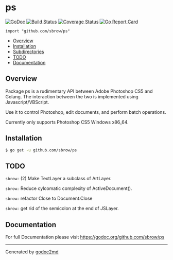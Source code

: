# ps
[![GoDoc](https://godoc.org/github.com/sbrow/ps?status.svg)](https://godoc.org/github.com/sbrow/ps) [![Build Status](https://travis-ci.org/sbrow/ps.svg?branch=master)](https://travis-ci.org/sbrow/ps) [![Coverage Status](https://coveralls.io/repos/github/sbrow/ps/badge.svg?branch=master)](https://coveralls.io/github/sbrow/ps?branch=master) [![Go Report Card](https://goreportcard.com/badge/github.com/sbrow/ps)](https://goreportcard.com/report/github.com/sbrow/ps)

`import "github.com/sbrow/ps"`

* [Overview](#pkg-overview)
* [Installation](pkg-installation)
* [Subdirectories](#pkg-subdirectories)
* [TODO](#pkg-note-TODO)
* [Documentation](#pkg-doc)

## <a name="pkg-overview">Overview</a>
Package ps is a rudimentary API between Adobe Photoshop CS5 and Golang.
The interaction between the two is implemented using Javascript/VBScript.

Use it to control Photoshop, edit documents, and perform batch operations.

Currently only supports Photoshop CS5 Windows x86_64.





## <a name="pkg-installation">Installation</a>
```sh
$ go get -u github.com/sbrow/ps
```
<!---

#### <a name="pkg-examples">Examples</a>
* [JSLayer](example_JSLayer_test.go)

--->



## <a name="pkg-note-TODO">TODO</a>

`sbrow:` (2) Make TextLayer a subclass of ArtLayer.

`sbrow:` Reduce cylcomatic complexity of ActiveDocument().

`sbrow:` refactor Close to Document.Close

`sbrow:` get rid of the semicolon at the end of JSLayer.

## <a name="pkg-doc">Documentation</a>
For full Documentation please visit https://godoc.org/github.com/sbrow/ps
- - -


Generated by [godoc2md](http://godoc.org/github.com/davecheney/godoc2md)
